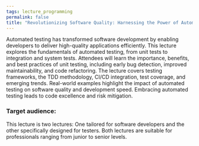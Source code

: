 ```yaml
---
tags: lecture_programming
permalink: false
title: "Revolutionizing Software Quality: Harnessing the Power of Automated Testing"
---
```


Automated testing has transformed software development by enabling developers to deliver high-quality applications efficiently. This lecture explores the fundamentals of automated testing, from unit tests to integration and system tests. Attendees will learn the importance, benefits, and best practices of unit testing, including early bug detection, improved maintainability, and code refactoring. The lecture covers testing frameworks, the TDD methodology, CI/CD integration, test coverage, and emerging trends. Real-world examples highlight the impact of automated testing on software quality and development speed. Embracing automated testing leads to code excellence and risk mitigation.

### Target audience:

This lecture is two lectures: One tailored for software developers and the other specifically designed for testers. Both lectures are suitable for professionals ranging from junior to senior levels.
